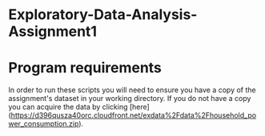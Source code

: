 # Exploratory-Data-Analysis-Assignment1

Program requirements
====================

In order to run these scripts you will need to ensure you have a copy of the assignment's dataset in your working directory.
If you do not have a copy you can acquire the data by clicking [here] (https://d396qusza40orc.cloudfront.net/exdata%2Fdata%2Fhousehold_power_consumption.zip).  


